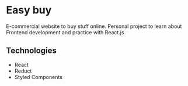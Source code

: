# Easy buy

E-commercial website to buy stuff online. Personal project to learn about Frontend development and practice with React.js

## Technologies

- React
- Reduct
- Styled Components
